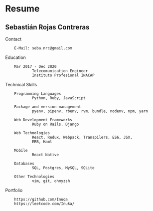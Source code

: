 Resume
======

Sebastián Rojas Contreras
---

Contact

        E-Mail: seba.nrc@gmail.com

Education

        Mar 2017 - Dec 2020
                Telecomunication Engineer
                Instituto Profesional INACAP

Technical Skills

        Programming Languages
                Python, Ruby, JavaScript

        Package and version management
                pyenv, pipenv, rbenv, rvm, bundle, nodenv, npm, yarn

        Web Development Frameworks
                Ruby on Rails, Django

        Web Technologies
                React, Redux, Webpack, Transpilers, ES6, JSX,
                ERB, Haml

        Mobile
                React Native
                
        Databases
                SQL, Postgres, MySQL, SQLite

        Other Technologies
                vim, git, ohmyzsh

Portfolio

        https://github.com/Inuqa
        https://leetcode.com/Inuka/
